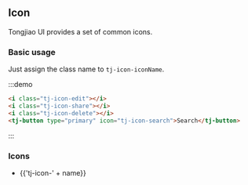 ## Icon

Tongjiao UI provides a set of common icons.

### Basic usage

Just assign the class name to `tj-icon-iconName`.

:::demo

```html
<i class="tj-icon-edit"></i>
<i class="tj-icon-share"></i>
<i class="tj-icon-delete"></i>
<tj-button type="primary" icon="tj-icon-search">Search</tj-button>
```

:::

### Icons

<ul class="icon-list">
  <li v-for="name in $icon" :key="name">
    <span>
      <i :class="'tj-icon-' + name"></i>
      <span class="icon-name">{{'tj-icon-' + name}}</span>
    </span>
  </li>
</ul>
